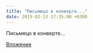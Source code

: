 ```yaml
---
title: "Письмецо в конверте..."
date: 2015-02-13 17:35:00 +0300
---
```


Письмецо в конверте...

[Вложение](/assets/vk_photos/1/zq3zxAcD7qs.jpg)
